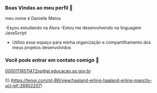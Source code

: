 ### Boas Vindas ao meu perfil 💙

meu nome é Danielle Matos

-Esyou estudando na Alura
-Estou me desenvolvendo na linguagem JavaScript
- Utilizo esse espaço para minha organização e compartilhamento dos meus projetos desenvolvidos

### Você pode entrar em contato comigo 📧

00001116511472sp@al.educacao.sp.gov.br

![] (https://tenor.com/pt-BR/view/haaland-erling-haaland-erling-mancity-ucl-gif-26902207)
